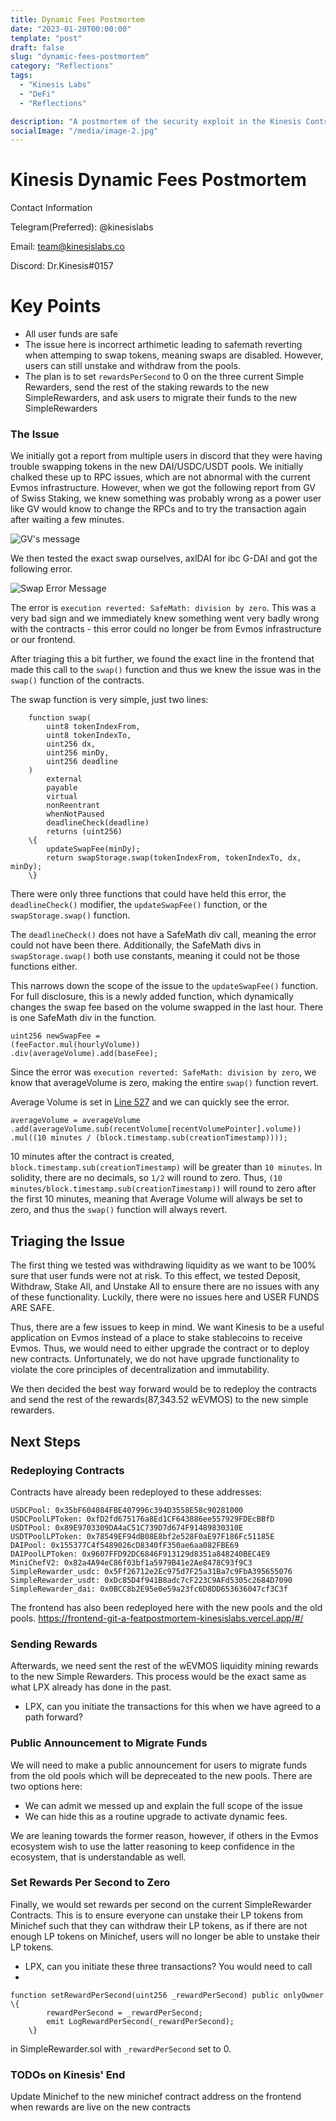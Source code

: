 ```yaml
---
title: Dynamic Fees Postmortem
date: "2023-01-20T00:00:00"
template: "post"
draft: false
slug: "dynamic-fees-postmortem"
category: "Reflections"
tags:
  - "Kinesis Labs"
  - "DeFi"
  - "Reflections"

description: "A postmortem of the security exploit in the Kinesis Contracts."
socialImage: "/media/image-2.jpg"
---
```



# Kinesis Dynamic Fees Postmortem

Contact Information

Telegram(Preferred): @kinesislabs

Email: team@kinesislabs.co

Discord: Dr.Kinesis#0157

# Key Points

- All user funds are safe
- The issue here is incorrect arthimetic leading to safemath reverting when attemping to swap tokens, meaning swaps are disabled. However, users can still unstake and withdraw from the pools.
- The plan is to set `rewardsPerSecond` to 0 on the three current Simple Rewarders, send the rest of the staking rewards to the new SimpleRewarders, and ask users to migrate their funds to the new SimpleRewarders

### The Issue

We initially got a report from multiple users in discord that they were having trouble swapping tokens in the new DAI/USDC/USDT pools. We initially chalked these up to RPC issues, which are not abnormal with the current Evmos infrastructure. However, when we got the following report from GV of Swiss Staking, we knew something was probably wrong as a power user like GV would know to change the RPCs and to try the transaction again after waiting a few minutes.

![GV's message](./../../../public/static/images/kinesis/gv_swiss_staking.png)

We then tested the exact swap ourselves, axlDAI for ibc G-DAI and got the following error.

![Swap Error Message](./../../../public/static/images/kinesis/swap-error-message.png)

The error is `execution reverted: SafeMath: division by zero`. This was a very bad sign and we immediately knew something went very badly wrong with the contracts - this error could no longer be from Evmos infrastructure or our frontend.

After triaging this a bit further, we found the exact line in the frontend that made this call to the `swap()` function and thus we knew the issue was in the `swap()` function of the contracts.

The swap function is very simple, just two lines:

```
    function swap(
        uint8 tokenIndexFrom,
        uint8 tokenIndexTo,
        uint256 dx,
        uint256 minDy,
        uint256 deadline
    )
        external
        payable
        virtual
        nonReentrant
        whenNotPaused
        deadlineCheck(deadline)
        returns (uint256)
    \{
        updateSwapFee(minDy);
        return swapStorage.swap(tokenIndexFrom, tokenIndexTo, dx, minDy);
    \}
```

There were only three functions that could have held this error, the `deadlineCheck()` modifier, the `updateSwapFee()` function, or the `swapStorage.swap()` function.

The `deadlineCheck()` does not have a SafeMath div call, meaning the error could not have been there. Additionally, the SafeMath divs in `swapStorage.swap()` both use constants, meaning it could not be those functions either.

This narrows down the scope of the issue to the `updateSwapFee()` function. For full disclosure, this is a newly added function, which dynamically changes the swap fee based on the volume swapped in the last hour. There is one SafeMath div in the function.

```
uint256 newSwapFee =
(feeFactor.mul(hourlyVolume))
.div(averageVolume).add(baseFee);
```

Since the error was `execution reverted: SafeMath: division by zero`, we know that averageVolume is zero, making the entire `swap()` function revert.

Average Volume is set in [Line 527](https://github.com/kinesis-labs/contract/blob/69c3449b1026bc217f12f7ac5f1f7ee14656ec0a/contracts/Swap.sol#L527) and we can quickly see the error.

```
averageVolume = averageVolume
.add(averageVolume.sub(recentVolume[recentVolumePointer].volume))
.mul((10 minutes / (block.timestamp.sub(creationTimestamp))));
```

10 minutes after the contract is created, `block.timestamp.sub(creationTimestamp)` will be greater than `10 minutes`. In solidity, there are no decimals, so `1/2` will round to zero. Thus, `(10 minutes/block.timestamp.sub(creationTimestamp))` will round to zero after the first 10 minutes, meaning that Average Volume will always be set to zero, and thus the `swap()` function will always revert.

## Triaging the Issue

The first thing we tested was withdrawing liquidity as we want to be 100% sure that user funds were not at risk. To this effect, we tested Deposit, Withdraw, Stake All, and Unstake All to ensure there are no issues with any of these functionality. Luckily, there were no issues here and USER FUNDS ARE SAFE.

Thus, there are a few issues to keep in mind. We want Kinesis to be a useful application on Evmos instead of a place to stake stablecoins to receive Evmos. Thus, we would need to either upgrade the contract or to deploy new contracts. Unfortunately, we do not have upgrade functionality to violate the core principles of decentralization and immutability.

We then decided the best way forward would be to redeploy the contracts and send the rest of the rewards(87,343.52 wEVMOS) to the new simple rewarders.

## Next Steps

### Redeploying Contracts

Contracts have already been redeployed to these addresses:

```
USDCPool: 0x35bF604084FBE407996c394D3558E58c90281000
USDCPoolLPToken: 0xfD2fd675176a8Ed1CF643886ee557929FDEcBBfD
USDTPool: 0x89E9703309DA4aC51C739D7d674F91489830310E
USDTPoolLPToken: 0x78549EF94dB08E8bf2e528F0aE97F186Fc51185E
DAIPool: 0x155377C4f5489026cD8340fF350ae6aa082FBE69
DAIPoolLPToken: 0x9607FFD92DC6846F913129d8351a848240BEC4E9
MiniChefV2: 0x82a4A94eC86f03bf1a5979B41e2Ae8478C93f9C3
SimpleRewarder_usdc: 0x5Ff26712e2Ec975d7F25a31Ba7c9FbA395655076
SimpleRewarder_usdt: 0xDc85D4f941B8adc7cF223C9AFd5305c2684D7090
SimpleRewarder_dai: 0x0BCC8b2E95e0e59a23fc6D8DD653636047cf3C3f
```

The frontend has also been redeployed here with the new pools and the old pools.
https://frontend-git-a-featpostmortem-kinesislabs.vercel.app/#/

### Sending Rewards

Afterwards, we need sent the rest of the wEVMOS liquidity mining rewards to the new Simple Rewarders. This process would be the exact same as what LPX already has done in the past.

- LPX, can you initiate the transactions for this when we have agreed to a path forward?

### Public Announcement to Migrate Funds

We will need to make a public announcement for users to migrate funds from the old pools which will be depreceated to the new pools. There are two options here:

- We can admit we messed up and explain the full scope of the issue
- We can hide this as a routine upgrade to activate dynamic fees.

We are leaning towards the former reason, however, if others in the Evmos ecosystem wish to use the latter reasoning to keep confidence in the ecosystem, that is understandable as well.

### Set Rewards Per Second to Zero

Finally, we would set rewards per second on the current SimpleRewarder Contracts. This is to ensure everyone can unstake their LP tokens from Minichef such that they can withdraw their LP tokens, as if there are not enough LP tokens on Minichef, users will no longer be able to unstake their LP tokens.

- LPX, can you initiate these three transactions? You would need to call
-

```
function setRewardPerSecond(uint256 _rewardPerSecond) public onlyOwner \{
        rewardPerSecond = _rewardPerSecond;
        emit LogRewardPerSecond(_rewardPerSecond);
    \}
```

in SimpleRewarder.sol with `_rewardPerSecond` set to 0.

### TODOs on Kinesis' End

Update Minichef to the new minichef contract address on the frontend when rewards are live on the new contracts
